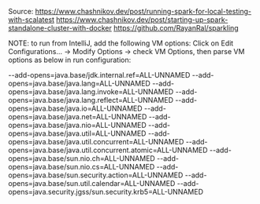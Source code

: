 
Source:
https://www.chashnikov.dev/post/running-spark-for-local-testing-with-scalatest
https://www.chashnikov.dev/post/starting-up-spark-standalone-cluster-with-docker
https://github.com/RayanRal/sparkling


NOTE: to run from IntelliJ, add the following VM options:
Click on Edit Configurations... -> Modify Options -> check VM Options, then parse VM options as below in run configuration:

--add-opens=java.base/jdk.internal.ref=ALL-UNNAMED
--add-opens=java.base/java.lang=ALL-UNNAMED
--add-opens=java.base/java.lang.invoke=ALL-UNNAMED
--add-opens=java.base/java.lang.reflect=ALL-UNNAMED
--add-opens=java.base/java.io=ALL-UNNAMED
--add-opens=java.base/java.net=ALL-UNNAMED
--add-opens=java.base/java.nio=ALL-UNNAMED
--add-opens=java.base/java.util=ALL-UNNAMED
--add-opens=java.base/java.util.concurrent=ALL-UNNAMED
--add-opens=java.base/java.util.concurrent.atomic=ALL-UNNAMED
--add-opens=java.base/sun.nio.ch=ALL-UNNAMED
--add-opens=java.base/sun.nio.cs=ALL-UNNAMED
--add-opens=java.base/sun.security.action=ALL-UNNAMED
--add-opens=java.base/sun.util.calendar=ALL-UNNAMED
--add-opens=java.security.jgss/sun.security.krb5=ALL-UNNAMED

